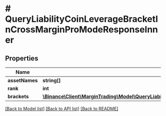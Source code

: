 # # QueryLiabilityCoinLeverageBracketInCrossMarginProModeResponseInner

## Properties

Name | Type | Description | Notes
------------ | ------------- | ------------- | -------------
**assetNames** | **string[]** |  | [optional]
**rank** | **int** |  | [optional]
**brackets** | [**\Binance\Client\MarginTrading\Model\QueryLiabilityCoinLeverageBracketInCrossMarginProModeResponseInnerBracketsInner[]**](QueryLiabilityCoinLeverageBracketInCrossMarginProModeResponseInnerBracketsInner.md) |  | [optional]

[[Back to Model list]](../../README.md#models) [[Back to API list]](../../README.md#endpoints) [[Back to README]](../../README.md)
